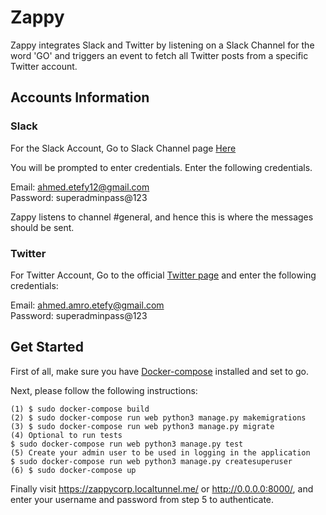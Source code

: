 # Zappy

Zappy integrates Slack and Twitter by listening on a Slack Channel for the word 'GO'
and triggers an event to fetch all Twitter posts from a specific Twitter account.

## Accounts Information

### Slack

For the Slack Account, Go to Slack Channel page [Here](https://zappycorp.slack.com)  

You will be prompted to enter credentials. Enter the following credentials.  

Email: ahmed.etefy12@gmail.com  
Password: superadminpass@123  

Zappy listens to channel #general, and hence this is where the messages should be sent.  

### Twitter

For Twitter Account, Go to the official [Twitter page](https://twitter.com/) and enter the following credentials:  

Email: ahmed.amro.etefy@gmail.com  
Password: superadminpass@123  

## Get Started  

First of all, make sure you have [Docker-compose](https://docs.docker.com/compose/install/#install-compose) installed and set to go.  

Next, please follow the following instructions:  
```
(1) $ sudo docker-compose build  
(2) $ sudo docker-compose run web python3 manage.py makemigrations
(3) $ sudo docker-compose run web python3 manage.py migrate
(4) Optional to run tests  
$ sudo docker-compose run web python3 manage.py test  
(5) Create your admin user to be used in logging in the application  
$ sudo docker-compose run web python3 manage.py createsuperuser  
(6) $ sudo docker-compose up  

```

Finally visit https://zappycorp.localtunnel.me/ or http://0.0.0.0:8000/, and enter your username and password from step 5 to authenticate.